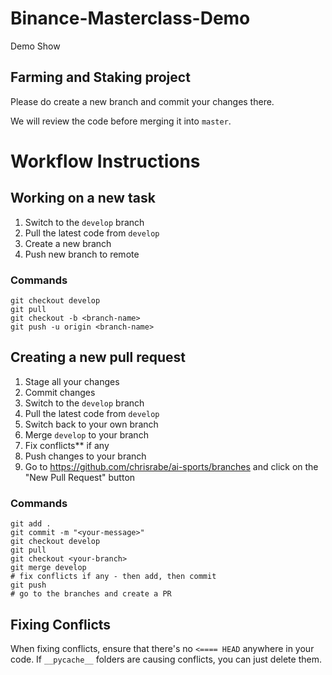 # Binance-Masterclass-Demo
Demo Show
## Farming and Staking project
Please do create a new branch and commit your changes there.

We will review the code before merging it into `master`.

# Workflow Instructions

## Working on a new task
1. Switch to the `develop` branch
2. Pull the latest code from `develop`
3. Create a new branch
4. Push new branch to remote

### Commands
```
git checkout develop
git pull
git checkout -b <branch-name>
git push -u origin <branch-name>
```

## Creating a new pull request
1. Stage all your changes
2. Commit changes
3. Switch to the `develop` branch
4. Pull the latest code from `develop`
5. Switch back to your own branch
6. Merge `develop` to your branch
7. Fix conflicts** if any
8. Push changes to your branch
9. Go to https://github.com/chrisrabe/ai-sports/branches and click on the "New Pull Request" button

### Commands
```
git add .
git commit -m "<your-message>"
git checkout develop
git pull
git checkout <your-branch>
git merge develop
# fix conflicts if any - then add, then commit
git push
# go to the branches and create a PR
```

## Fixing Conflicts
When fixing conflicts, ensure that there's no `<==== HEAD` anywhere in your code. If `__pycache__` folders are causing conflicts, you can just delete them.

